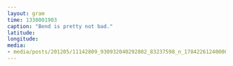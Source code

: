 ```yaml
---
layout: gram
time: 1338001903
caption: "Bend is pretty not bad."
latitude: 
longitude: 
media:
- media/posts/201205/11142809_930932040292802_83237598_n_17842261240000351.jpg
---
```

